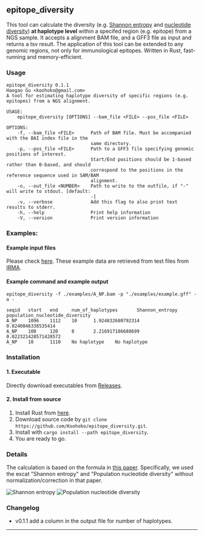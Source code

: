 ## epitope_diversity

This tool can calculate the diversity (e.g. [Shannon entropy](https://en.wikipedia.org/wiki/Entropy_(information_theory)) and [nucleotide diversity](https://en.wikipedia.org/wiki/Nucleotide_diversity)) **at haplotype level** within a specifed region (e.g. epitope) from a NGS sample. It accepts a alignment BAM file, and a GFF3 file as input and returns a tsv result. The application of this tool can be extended to any genomic regions, not only for immunological epitopes. Written in Rust, fast-running and memory-efficient.

### Usage
```
epitope_diversity 0.1.1
Haogao Gu <koohoko@gmail.com>
A tool for estimating haplotype diversity of specific regions (e.g. epitopes) from a NGS alignment.

USAGE:
    epitope_diversity [OPTIONS] --bam_file <FILE> --pos_file <FILE>

OPTIONS:
    -f, --bam_file <FILE>      Path of BAM file. Must be accompanied with the BAI index file in the
                               same directory.
    -p, --pos_file <FILE>      Path to a GFF3 file specifying genomic positions of interest.
                               Start/End positions should be 1-based rather than 0-based, and should
                               correspond to the positions in the reference sequence used in SAM/BAM
                               alignment.
    -o, --out_file <NUMBER>    Path to write to the outfile, if "-" will write to stdout. [default:
                               -]
    -v, --verbose              Add this flag to also print text results to stderr.
    -h, --help                 Print help information
    -V, --version              Print version information
```

### Examples:
#### Example input files 
Please check [here](/examples/). These example data are retrieved from test files from [IRMA](https://wonder.cdc.gov/amd/flu/irma/).

#### Example command and example output
```
epitope_diversity -f ./examples/A_NP.bam -p "./examples/example.gff" -o -

seqid   start   end     num_of_haplotypes       Shannon_entropy population_nucleotide_diversity
A_NP    1096    1112    10      1.924832680792314       0.0240846338535414
A_NP    100     120     8       2.216917186688699       0.022321428571428572
A_NP    10      1110    No haplotype    No haplotype
```

### Installation
#### 1. Executable
Directly download executables from [Releases](https://github.com/Koohoko/epitope_diversity/releases).
#### 2. Install from source
1. Install Rust from [here](https://www.rust-lang.org/tools/install).
2. Download source code by `git clone https://github.com/Koohoko/epitope_diversity.git`.
3. Install with `cargo install --path epitope_diversity`.
4. You are ready to go.

### Details
The calculation is based on the formula in [this paper](https://www.sciencedirect.com/science/article/pii/S004268221630037X). Specifically, we used the excat "Shannon entropy" and "Population nucleotide diversity" without normalization/correction in that paper.

![Shannon entropy](https://ars.els-cdn.com/content/image/1-s2.0-S004268221630037X-fx4_lrg.jpg)
![Population nucleotide diversity](https://ars.els-cdn.com/content/image/1-s2.0-S004268221630037X-fx9_lrg.jpg)

### Changelog
- v0.1.1 add a column in the output file for number of haplotypes.
---